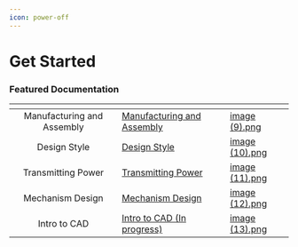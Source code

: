 ```yaml
---
icon: power-off
---
```


# Get Started

### Featured Documentation

<table data-view="cards" data-full-width="true"><thead><tr><th align="center"></th><th data-hidden data-card-target data-type="content-ref"></th><th data-hidden data-card-cover data-type="files"></th></tr></thead><tbody><tr><td align="center">Manufacturing and Assembly</td><td><a href="https://app.gitbook.com/s/GYXJbpT6JALoSE3QEojT/">Manufacturing and Assembly</a></td><td><a href=".gitbook/assets/image (9).png">image (9).png</a></td></tr><tr><td align="center">Design Style</td><td><a href="https://app.gitbook.com/o/NEBZrvLHg2FrfYjBTIph/s/oV5kYQdtEQXrvJysnhMt/">Design Style</a></td><td><a href=".gitbook/assets/image (10).png">image (10).png</a></td></tr><tr><td align="center">Transmitting Power</td><td><a href="https://app.gitbook.com/o/NEBZrvLHg2FrfYjBTIph/s/D2GXZ5NUEk64Zn6lJiL2/">Transmitting Power</a></td><td><a href=".gitbook/assets/image (11).png">image (11).png</a></td></tr><tr><td align="center">Mechanism Design</td><td><a href="https://app.gitbook.com/o/NEBZrvLHg2FrfYjBTIph/s/AeKUxXLHBM2YwMTaNP9G/">Mechanism Design</a></td><td><a href=".gitbook/assets/image (12).png">image (12).png</a></td></tr><tr><td align="center">Intro to CAD</td><td><a href="https://app.gitbook.com/o/NEBZrvLHg2FrfYjBTIph/s/43zldy7bQi3nWvvIl7LZ/">Intro to CAD (In progress)</a></td><td><a href=".gitbook/assets/image (13).png">image (13).png</a></td></tr></tbody></table>

